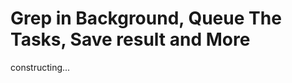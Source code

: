 Grep in Background, Queue The Tasks, Save result and More
=========================================================

constructing...
